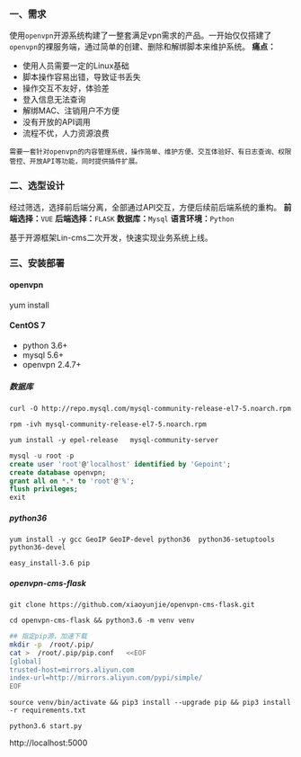 
### 一、需求
使用`openvpn`开源系统构建了一整套满足vpn需求的产品。一开始仅仅搭建了`openvpn`的裸服务端，通过简单的创建、删除和解绑脚本来维护系统。
**痛点：**
- 使用人员需要一定的Linux基础
- 脚本操作容易出错，导致证书丢失
- 操作交互不友好，体验差
- 登入信息无法查询
- 解绑MAC、注销用户不方便
- 没有开放的API调用
- 流程不优，人力资源浪费

`需要一套针对openvpn的内容管理系统，操作简单、维护方便、交互体验好、有日志查询、权限管控、开放API等功能，同时提供插件扩展。`

### 二、选型设计
经过筛选，选择前后端分离，全部通过API交互，方便后续前后端系统的重构。
**前端选择：**`VUE`
**后端选择：**`FLASK`
**数据库：**`Mysql`
**语言环境：**`Python`

基于开源框架Lin-cms二次开发，快速实现业务系统上线。


### 三、安装部署
#### openvpn
yum install 

#### CentOS 7
- python 3.6+
- mysql 5.6+
- openvpn 2.4.7+

##### 数据库
`curl -O http://repo.mysql.com/mysql-community-release-el7-5.noarch.rpm`

`rpm -ivh mysql-community-release-el7-5.noarch.rpm`

`yum install -y epel-release   mysql-community-server`

```sql
mysql -u root -p
create user 'root'@'localhost' identified by 'Gepoint';
create database openvpn;
grant all on *.* to 'root'@'%';
flush privileges;
exit
```

##### python36
`yum install -y gcc GeoIP GeoIP-devel python36  python36-setuptools  python36-devel`

`easy_install-3.6 pip`

##### openvpn-cms-flask
`git clone https://github.com/xiaoyunjie/openvpn-cms-flask.git`

`cd openvpn-cms-flask && python3.6 -m venv venv`

```bash
## 指定pip源，加速下载
mkdir -p  /root/.pip/
cat >  /root/.pip/pip.conf   <<EOF
[global]
trusted-host=mirrors.aliyun.com
index-url=http://mirrors.aliyun.com/pypi/simple/
EOF
```

`source venv/bin/activate && pip3 install --upgrade pip && pip3 install -r requirements.txt`

`python3.6 start.py`

http://localhost:5000
